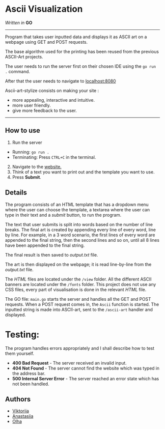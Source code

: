 # Ascii Visualization

_Written in_ **GO**
___

Program that takes user inputted data and displays it as ASCII art on a webpage using GET and POST requests.

The base algorithm used for the printing has been reused from the previous ASCII-Art projects.

The user needs to run the server first on their chosen IDE using the ```go run .``` command. 

After that the user needs to navigate to [localhost:8080](https://localhost:8080)

Ascii-art-stylize consists on making your site :
  * more appealing, interactive and intuitive.
  * more user friendly.
  * give more feedback to the user.

___

## How to use

1. Run the server
  * Running: ```go run .```
  * Terminating: Press ```CTRL+C``` in the terminal.
2. Navigate to the [website.](https://localhost:8080)
3. Think of a text you want to print out and the template you want to use.
4. Press **Submit**.

## Details

The program consists of an HTML template that has a dropdown menu where the user can choose the template, a textarea where the user can type in their text and a _submit_ button, to run the program.

The text that user submits is split into words based on the number of line breaks. The final art is created by appending every line of every word, line by line. For example, in a 3 word scenario, the first lines of every word are appended to the final string, then the second lines and so on, until all 8 lines have been appended to the final string.

The final result is then saved to _output.txt_ file.

The art is then displayed on the webpage; it is read line-by-line from the _output.txt_ file.

The _HTML_ files are located under the `/view` folder. All the different ASCII banners are located under the `/fonts` folder. This project does not use any CSS files, every part of visualisation is done in the relevant _HTML_ file.

The GO file: `main.go` starts the server and handles all the GET and POST requests.
When a POST request comes in, the `Ascii` function is started. The inputted string is made into
ASCII-art, sent to the `/ascii-art` handler and displayed.


# Testing:

The program handles errors appropriately and I shall describe how to test them yourself.

* **400 Bad Request** - The server received an invalid input.
* **404 Not Found** - The server cannot find the website which was typed in the address bar.
* **500 Internal Server Error** - The server reached an error state which has not been handled.


## Authors

- [Viktoriia](https://01.kood.tech/git/vavstanc)
- [Anastasiia](https://01.kood.tech/git/akopach)
- [Olha](https://01.kood.tech/git/Olha_Priadkina)